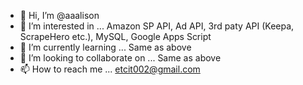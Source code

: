 - 👋 Hi, I’m @aaalison
- 👀 I’m interested in ... Amazon SP API, Ad API, 3rd paty API (Keepa, ScrapeHero etc.), MySQL, Google Apps Script
- 🌱 I’m currently learning ... Same as above
- 💞️ I’m looking to collaborate on ... Same as above
- 📫 How to reach me ... etcit002@gmail.com

<!---
aaalison/aaalison is a ✨ special ✨ repository because its `README.md` (this file) appears on your GitHub profile.
You can click the Preview link to take a look at your changes.
--->
